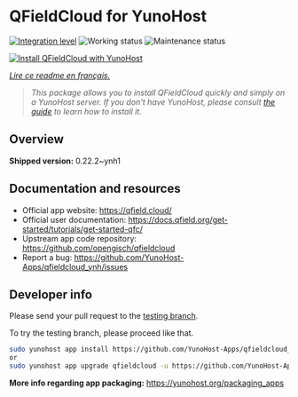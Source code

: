 <!--
N.B.: This README was automatically generated by https://github.com/YunoHost/apps/tree/master/tools/README-generator
It shall NOT be edited by hand.
-->

# QFieldCloud for YunoHost

[![Integration level](https://dash.yunohost.org/integration/qfieldcloud.svg)](https://dash.yunohost.org/appci/app/qfieldcloud) ![Working status](https://ci-apps.yunohost.org/ci/badges/qfieldcloud.status.svg) ![Maintenance status](https://ci-apps.yunohost.org/ci/badges/qfieldcloud.maintain.svg)

[![Install QFieldCloud with YunoHost](https://install-app.yunohost.org/install-with-yunohost.svg)](https://install-app.yunohost.org/?app=qfieldcloud)

*[Lire ce readme en français.](./README_fr.md)*

> *This package allows you to install QFieldCloud quickly and simply on a YunoHost server.
If you don't have YunoHost, please consult [the guide](https://yunohost.org/#/install) to learn how to install it.*

## Overview




**Shipped version:** 0.22.2~ynh1
## Documentation and resources

* Official app website: <https://qfield.cloud/>
* Official user documentation: <https://docs.qfield.org/get-started/tutorials/get-started-qfc/>
* Upstream app code repository: <https://github.com/opengisch/qfieldcloud>
* Report a bug: <https://github.com/YunoHost-Apps/qfieldcloud_ynh/issues>

## Developer info

Please send your pull request to the [testing branch](https://github.com/YunoHost-Apps/qfieldcloud_ynh/tree/testing).

To try the testing branch, please proceed like that.

``` bash
sudo yunohost app install https://github.com/YunoHost-Apps/qfieldcloud_ynh/tree/testing --debug
or
sudo yunohost app upgrade qfieldcloud -u https://github.com/YunoHost-Apps/qfieldcloud_ynh/tree/testing --debug
```

**More info regarding app packaging:** <https://yunohost.org/packaging_apps>
